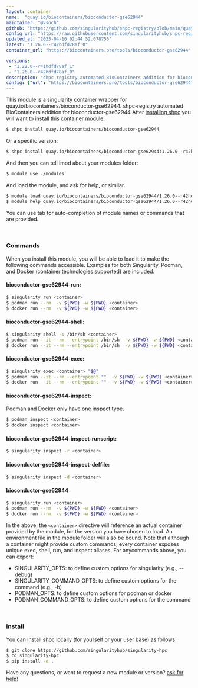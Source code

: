 ```yaml
---
layout: container
name:  "quay.io/biocontainers/bioconductor-gse62944"
maintainer: "@vsoch"
github: "https://github.com/singularityhub/shpc-registry/blob/main/quay.io/biocontainers/bioconductor-gse62944/container.yaml"
config_url: "https://raw.githubusercontent.com/singularityhub/shpc-registry/main/quay.io/biocontainers/bioconductor-gse62944/container.yaml"
updated_at: "2023-04-10 02:44:52.078756"
latest: "1.26.0--r42hdfd78af_0"
container_url: "https://biocontainers.pro/tools/bioconductor-gse62944"

versions:
 - "1.22.0--r41hdfd78af_1"
 - "1.26.0--r42hdfd78af_0"
description: "shpc-registry automated BioContainers addition for bioconductor-gse62944"
config: {"url": "https://biocontainers.pro/tools/bioconductor-gse62944", "maintainer": "@vsoch", "description": "shpc-registry automated BioContainers addition for bioconductor-gse62944", "latest": {"1.26.0--r42hdfd78af_0": "sha256:8be8849c43d3629668e5747359c0f8ec9460bb9dfaed87cf31e9898bda47c0fb"}, "tags": {"1.22.0--r41hdfd78af_1": "sha256:b87cfa9ce418b24a2ad996de28029eff283108a673a311cecd3b7508c830793a", "1.26.0--r42hdfd78af_0": "sha256:8be8849c43d3629668e5747359c0f8ec9460bb9dfaed87cf31e9898bda47c0fb"}, "docker": "quay.io/biocontainers/bioconductor-gse62944"}
---
```


This module is a singularity container wrapper for quay.io/biocontainers/bioconductor-gse62944.
shpc-registry automated BioContainers addition for bioconductor-gse62944
After [installing shpc](#install) you will want to install this container module:


```bash
$ shpc install quay.io/biocontainers/bioconductor-gse62944
```

Or a specific version:

```bash
$ shpc install quay.io/biocontainers/bioconductor-gse62944:1.26.0--r42hdfd78af_0
```

And then you can tell lmod about your modules folder:

```bash
$ module use ./modules
```

And load the module, and ask for help, or similar.

```bash
$ module load quay.io/biocontainers/bioconductor-gse62944/1.26.0--r42hdfd78af_0
$ module help quay.io/biocontainers/bioconductor-gse62944/1.26.0--r42hdfd78af_0
```

You can use tab for auto-completion of module names or commands that are provided.

<br>

### Commands

When you install this module, you will be able to load it to make the following commands accessible.
Examples for both Singularity, Podman, and Docker (container technologies supported) are included.

#### bioconductor-gse62944-run:

```bash
$ singularity run <container>
$ podman run --rm  -v ${PWD} -w ${PWD} <container>
$ docker run --rm  -v ${PWD} -w ${PWD} <container>
```

#### bioconductor-gse62944-shell:

```bash
$ singularity shell -s /bin/sh <container>
$ podman run --it --rm --entrypoint /bin/sh  -v ${PWD} -w ${PWD} <container>
$ docker run --it --rm --entrypoint /bin/sh  -v ${PWD} -w ${PWD} <container>
```

#### bioconductor-gse62944-exec:

```bash
$ singularity exec <container> "$@"
$ podman run --it --rm --entrypoint ""  -v ${PWD} -w ${PWD} <container> "$@"
$ docker run --it --rm --entrypoint ""  -v ${PWD} -w ${PWD} <container> "$@"
```

#### bioconductor-gse62944-inspect:

Podman and Docker only have one inspect type.

```bash
$ podman inspect <container>
$ docker inspect <container>
```

#### bioconductor-gse62944-inspect-runscript:

```bash
$ singularity inspect -r <container>
```

#### bioconductor-gse62944-inspect-deffile:

```bash
$ singularity inspect -d <container>
```



#### bioconductor-gse62944

```bash
$ singularity run <container>
$ podman run --rm  -v ${PWD} -w ${PWD} <container>
$ docker run --rm  -v ${PWD} -w ${PWD} <container>
```


In the above, the `<container>` directive will reference an actual container provided
by the module, for the version you have chosen to load. An environment file in the
module folder will also be bound. Note that although a container
might provide custom commands, every container exposes unique exec, shell, run, and
inspect aliases. For anycommands above, you can export:

 - SINGULARITY_OPTS: to define custom options for singularity (e.g., --debug)
 - SINGULARITY_COMMAND_OPTS: to define custom options for the command (e.g., -b)
 - PODMAN_OPTS: to define custom options for podman or docker
 - PODMAN_COMMAND_OPTS: to define custom options for the command

<br>

### Install

You can install shpc locally (for yourself or your user base) as follows:

```bash
$ git clone https://github.com/singularityhub/singularity-hpc
$ cd singularity-hpc
$ pip install -e .
```

Have any questions, or want to request a new module or version? [ask for help!](https://github.com/singularityhub/singularity-hpc/issues)
